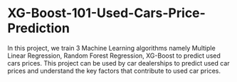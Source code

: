 # XG-Boost-101-Used-Cars-Price-Prediction
In this project, we train 3 Machine Learning algorithms namely 
Multiple Linear Regression,
Random Forest Regression,
XG-Boost
to predict used cars prices. This project can be used by car dealerships to predict used car prices and understand the key factors that contribute to used car prices.

